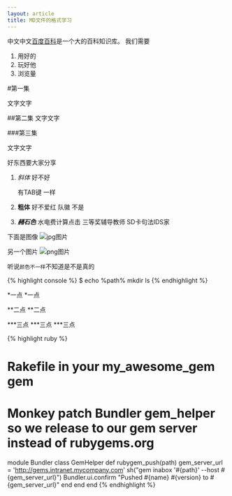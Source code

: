 ```yaml
---
layout: article
title: MD文件的格式学习
---
```


中文中文[百度百科](http://baike.baidu.com)是一个大的百科知识库。
我们需要

1. 用好的
2. 玩好他
3. 浏览量

#第一集

文字文字

##第二集
文字文字


###第三集


文字文字



好东西要大家分享

1. *斜体* 好不好

	有TAB键
	一样

2. **粗体** 好不爱红
	队徽
	不是

3. ***赭石色*** 水电费计算点击
	三等奖辅导教师
	SD卡句法IDS家

下面是图像
![jpg图片](http://www.zhulin.org.cn/images/2014-02-1-MD格式学习/7.jpg)


另一个图片
![png图片](http://www.zhulin.org.cn/images/2014-02-1-MD格式学习/home_page.png)

听说`颜色不一样`不知道是不是真的




{% highlight console %}
$ echo %path%
	mkdir 
	ls
{% endhighlight %}


*一点
*一点

**二点
**二点

***三点
***三点
***三点



{% highlight ruby %}
# Rakefile in your my_awesome_gem gem

# Monkey patch Bundler gem_helper so we release to our gem server instead of rubygems.org
module Bundler
  class GemHelper
    def rubygem_push(path)
      gem_server_url = 'http://gems.intranet.mycompany.com'
      sh("gem inabox '#{path}' --host #{gem_server_url}")
      Bundler.ui.confirm "Pushed #{name} #{version} to #{gem_server_url}"
    end
  end
end
{% endhighlight %}

